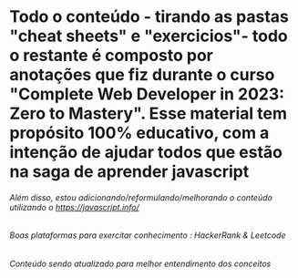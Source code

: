 # Todo o conteúdo - tirando as pastas "cheat sheets" e "exercicios"- todo o restante é composto por anotações que fiz durante o curso "Complete Web Developer in 2023: Zero to Mastery". Esse material tem propósito 100% educativo, com a intenção de ajudar todos que estão na saga de aprender javascript

###### Além disso, estou adicionando/reformulando/melhorando o conteúdo utilizando o https://javascript.info/


###### Boas plataformas para exercitar conhecimento : HackerRank & Leetcode


###### Conteúdo sendo atualizado para melhor entendimento dos conceitos
